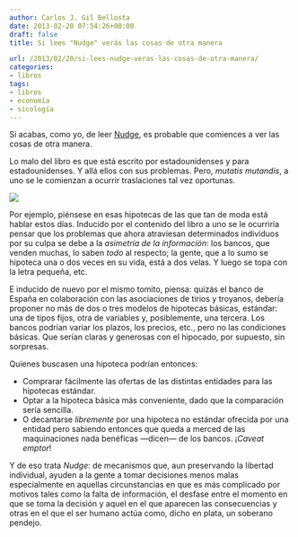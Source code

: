 ```yaml
---
author: Carlos J. Gil Bellosta
date: 2013-02-20 07:54:26+00:00
draft: false
title: Si lees "Nudge" verás las cosas de otra manera

url: /2013/02/20/si-lees-nudge-veras-las-cosas-de-otra-manera/
categories:
- libros
tags:
- libros
- economía
- sicología
---
```


Si acabas, como yo, de leer [Nudge](http://en.wikipedia.org/wiki/Nudge_(book)), es probable que comiences a ver las cosas de otra manera.

Lo malo del libro es que está escrito por estadounidenses y para estadounidenses. Y allá ellos con sus problemas. Pero, _mutatis mutandis_, a uno se le comienzan a ocurrir traslaciones tal vez oportunas.

[![](/wp-uploads/2013/02/200px-Nudge-cover.jpg)
](/wp-uploads/2013/02/200px-Nudge-cover.jpg)

Por ejemplo, piénsese en esas hipotecas de las que tan de moda está hablar estos días. Inducido por el contenido del libro a uno se le ocurriría pensar que los problemas que ahora atraviesan determinados individuos por su culpa se debe a la _asimetría de la información_: los bancos, que venden muchas, lo saben _todo_ al respecto; la gente, que a lo sumo se hipoteca una o dos veces en su vida, está a dos velas. Y luego se topa con la letra pequeña, etc.

E inducido de nuevo por el mismo tomito, piensa: quizás el banco de España en colaboración con las asociaciones de tirios y troyanos, debería proponer no más de dos o tres modelos de hipotecas básicas, estándar: una de tipos fijos, otra de variables y, posiblemente, una tercera. Los bancos podrían variar los plazos, los precios, etc., pero no las condiciones básicas. Que serían claras y generosas con el hipocado, por supuesto, sin sorpresas.

Quienes buscasen una hipoteca podrían entonces:


* Comprarar fácilmente las ofertas de las distintas entidades para las hipotecas estándar.
* Optar a la hipoteca básica más conveniente, dado que la comparación sería sencilla.
* O decantarse _libremente_ por una hipoteca no estándar ofrecida por una entidad pero sabiendo entonces que queda a merced de las maquinaciones nada benéficas —dicen— de los bancos. ¡_Caveat emptor_!


Y de eso trata _Nudge_: de mecanismos que, aun preservando la libertad individual, ayuden a la gente a tomar decisiones menos malas especialmente en aquellas circunstancias en que es más complicado por motivos tales como la falta de información, el desfase entre el momento en que se toma la decisión y aquel en el que aparecen las consecuencias y otras en el que el ser humano actúa como, dicho en plata, un soberano pendejo.
